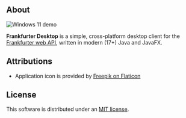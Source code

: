## About
![Windows 11 demo](demo.gif)

**Frankfurter Desktop** is a simple, cross-platform desktop client for the [Frankfurter web API](https://github.com/hakanensari/frankfurter),
written in modern (17+) Java and JavaFX.

## Attributions
- Application icon is provided by [Freepik on Flaticon](https://www.flaticon.com/free-icon/exchange-rate_4646154?term=exchangerate&page=1&position=51&page=1&position=51&related_id=4646154&origin=tag)

## License
This software is distributed under an [MIT license](./LICENSE).
